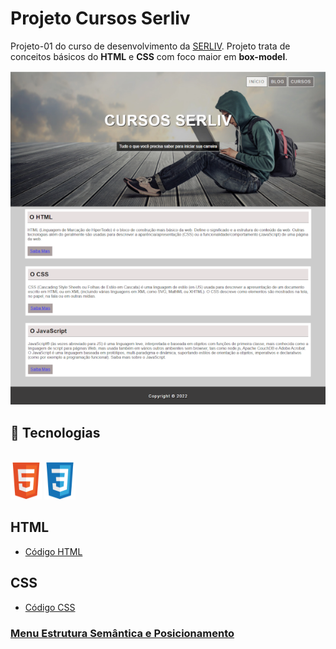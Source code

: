 # Projeto Cursos Serliv

Projeto-01 do curso de desenvolvimento da [SERLIV](https://serliv.com/). Projeto trata de conceitos básicos do **HTML** e **CSS** com foco maior em **box-model**.

<img src="imagens/projeto_cursos-serliv.png">

<h2> 🚀 Tecnologias</h2>

<div><br>
    <img alt="Misael-HTML" height="60" width="50" src="https://raw.githubusercontent.com/devicons/devicon/master/icons/html5/html5-original.svg">
    <img alt="Misael-CSS" height="60" width="50" src="https://raw.githubusercontent.com/devicons/devicon/master/icons/css3/css3-original.svg">
</div>

## HTML

- [Código HTML](index.html)

## CSS

- [Código CSS](style.css)


### [Menu Estrutura Semântica e Posicionamento](../menu.md)